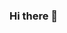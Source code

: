 ### Hi there 👋

<!--
**zawawimanja/zawawimanja** is a ✨ _special_ ✨ repository because its `README.md` (this file) appears on your GitHub profile.

Here are some ideas to get you started:

- I am jack of all trades.
- I dont have any specialization but I know and learn most all the things.
- 
- 
- 
- 
- 
- 
-->
